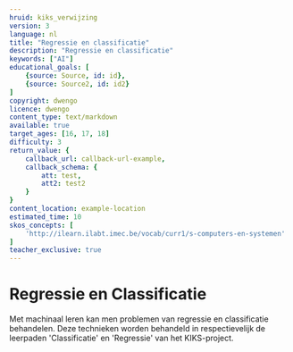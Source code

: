 ```yaml
---
hruid: kiks_verwijzing
version: 3
language: nl
title: "Regressie en classificatie"
description: "Regressie en classificatie"
keywords: ["AI"]
educational_goals: [
    {source: Source, id: id}, 
    {source: Source2, id: id2}
]
copyright: dwengo
licence: dwengo
content_type: text/markdown
available: true
target_ages: [16, 17, 18]
difficulty: 3
return_value: {
    callback_url: callback-url-example,
    callback_schema: {
        att: test,
        att2: test2
    }
}
content_location: example-location
estimated_time: 10
skos_concepts: [
    'http://ilearn.ilabt.imec.be/vocab/curr1/s-computers-en-systemen'
]
teacher_exclusive: true
---
```


# Regressie en Classificatie
Met machinaal leren kan men problemen van regressie en classificatie behandelen. Deze technieken worden behandeld in respectievelijk de leerpaden 'Classificatie' en 'Regressie' van het KIKS-project.
